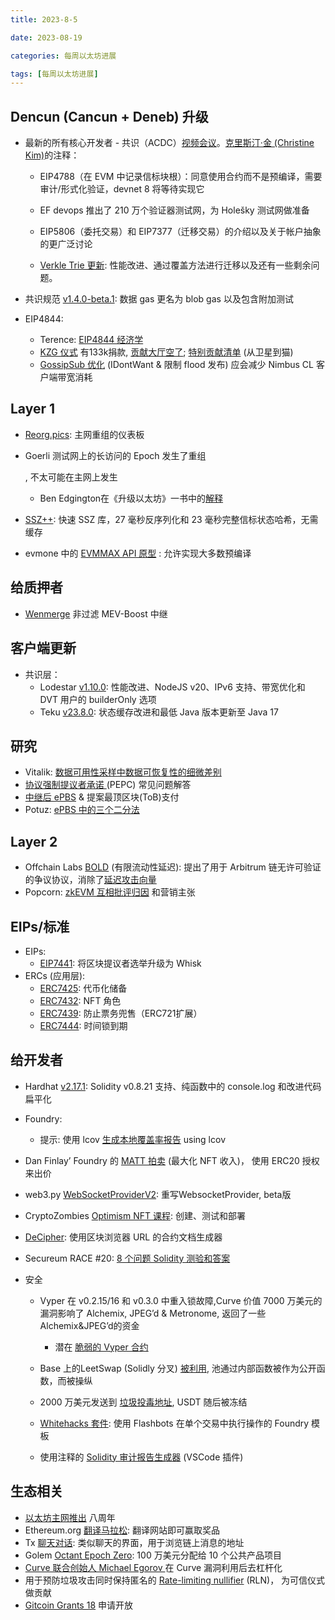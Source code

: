```yaml
---
title: 2023-8-5

date: 2023-08-19	

categories: 每周以太坊进展	

tags: [每周以太坊进展]
---	
```


## Dencun (Cancun + Deneb) 升级

- 最新的所有核心开发者 - 共识（ACDC）[视频会议](https://www.youtube.com/watch?v=X46mbG8N5XM&t=350s)。[克里斯汀·金 (Christine Kim)](https://www.galaxy.com/insights/research/ethereum-all-core-developers-execution-call-167/)的注释：

  - EIP4788（在 EVM 中记录信标块根）：同意使用合约而不是预编译，需要审计/形式化验证，devnet 8 将等待实现它

  - EF devops 推出了 210 万个验证器测试网，为 Holešky 测试网做准备
  - EIP5806（委托交易）和 EIP7377（迁移交易）的介绍以及关于帐户抽象的更广泛讨论
  - [Verkle Trie 更新](https://docs.google.com/presentation/d/1Hgke4EHtjHBaYrIA6WbToGip6eho6INBgvwG76BIw1M): 性能改进、通过覆盖方法进行迁移以及还有一些剩余问题。

- 共识规范 [v1.4.0-beta.1](https://github.com/ethereum/consensus-specs/releases/tag/v1.4.0-beta.1): 数据 gas 更名为 blob gas 以及包含附加测试

- EIP4844:

  - Terence: [EIP4844 经济学](https://twitter.com/terencechain/status/1686737819581202432)
  - [KZG 仪式](https://ceremony.ethereum.org/) 有133k捐款, [贡献大厅空了](https://twitter.com/CarlBeek/status/1686723570234187776); [特别贡献清单](https://blog.ethereum.org/2023/08/02/kzg-special-contributions) (从卫星到猫)
  - [GossipSub 优化](https://twitter.com/jcksie/status/1687434139035750401) (IDontWant & 限制 flood 发布) 应会减少 Nimbus CL 客户端带宽消耗

## Layer 1

- [Reorg.pics](https://twitter.com/nero_eth/status/1686347380159926272): 主网重组的仪表板

- Goerli 测试网上的长访问的 Epoch 发生了重组

  , 不太可能在主网上发生

  - Ben Edgington在《升级以太坊》一书中的[解释](https://eth2book.info/capella/part2/consensus/issues/#casper-ffgs-fork-choice-can-cause-long-reorgs)

- [SSZ++](https://github.com/OffchainLabs/sszpp#readme): 快速 SSZ 库，27 毫秒反序列化和 23 毫秒完整信标状态哈希，无需缓存

- evmone 中的 [EVMMAX API 原型](https://twitter.com/teamipsilon/status/1687091771648671744) : 允许实现大多数预编译

## 给质押者

- [Wenmerge](https://relay.wenmerge.com/) 非过滤 MEV-Boost 中继

## 客户端更新

- 共识层：
  - Lodestar [v1.10.0](https://github.com/ChainSafe/lodestar/releases/tag/v1.10.0): 性能改进、NodeJS v20、IPv6 支持、带宽优化和 DVT 用户的 builderOnly 选项
  - Teku [v23.8.0](https://github.com/Consensys/teku/releases/tag/23.8.0): 状态缓存改进和最低 Java 版本更新至 Java 17

## **研究**

- Vitalik: [数据可用性采样中数据可恢复性的细微差别](https://ethresear.ch/t/nuances-of-data-recoverability-in-data-availability-sampling/16256)
- [协议强制提议者承诺 ](https://efdn.notion.site/PEPC-FAQ-0787ba2f77e14efba771ff2d903d67e4)(PEPC) 常见问题解答
- [中继后 ePBS](https://ethresear.ch/t/relays-in-a-post-epbs-world/16278) & 提案最顶区块(ToB)支付
- Potuz: [ePBS 中的三个二分法](https://ethresear.ch/t/three-dichotomies-in-epbs/16267)

## **Layer 2**

- Offchain Labs [BOLD](https://offchain.medium.com/bold-permissionless-validation-for-arbitrum-chains-9934eb5328cc) (有限流动性延迟): 提出了用于 Arbitrum 链无许可验证的争议协议，消除了[延迟攻击向量](https://twitter.com/DZack23/status/1687209094015504389)
- Popcorn: [zkEVM 互相批评归因](https://twitter.com/gluk64/status/1687263207860166656) 和营销主张

## EIPs/**标准**

- EIPs:
  - [EIP7441](https://github.com/ethereum/EIPs/pull/7441/files): 将区块提议者选举升级为 Whisk
- ERCs (应用层):
  - [ERC7425](https://github.com/ethereum/EIPs/pull/7427/files): 代币化储备
  - [ERC7432](https://github.com/ethereum/EIPs/pull/7432/files): NFT 角色
  - [ERC7439](https://github.com/ethereum/EIPs/pull/7443/files): 防止票务兜售（ERC721扩展）
  - [ERC7444](https://github.com/ethereum/EIPs/pull/7444/files): 时间锁到期

## 给开发者

- Hardhat [v2.17.1](https://github.com/NomicFoundation/hardhat/releases/tag/hardhat@2.17.1): Solidity v0.8.21 支持、纯函数中的 console.log 和改进代码扁平化
- Foundry:
  - 提示: 使用 lcov [生成本地覆盖率报告](https://twitter.com/paulrberg/status/1686829173585649667) using lcov
- Dan Finlay’ Foundry 的 [MATT 拍卖](https://github.com/danfinlay/foundry-matt#readme) (最大化 NFT 收入)， 使用 ERC20 授权来出价
- web3.py [WebSocketProviderV2](https://snakecharmers.ethereum.org/websockets-v2/): 重写WebsocketProvider, beta版
- CryptoZombies [Optimism NFT 课程](https://cryptozombies.io/en/optimism): 创建、测试和部署
- [DeCipher](https://www.bunzz.dev/decipher): 使用区块浏览器 URL 的合约文档生成器
- Secureum RACE #20: [8 个问题 Solidity 测验和答案](https://ventral.digital/posts/2023/7/30/race-20-of-the-secureum-bootcamp-epoch-infinity)

- 安全

  - Vyper 在 v0.2.15/16 和 v0.3.0 中重入锁故障,Curve 价值 7000 万美元的漏洞影响了 Alchemix, JPEG’d & Metronome, 返回了一些Alchemix&JPEG’d的资金

    - 潜在 [脆弱的 Vyper 合约](https://github.com/banteg/vyper-reentrancy/#readme)

  - Base 上的LeetSwap (Solidly 分叉) [被利用](https://twitter.com/blocksecteam/status/1686217464051539968), 池通过内部函数被作为公开函数，而被操纵

  - 2000 万美元发送到 [垃圾投毒地址](https://twitter.com/tayvano_/status/1686418992599273472), USDT 随后被冻结

  - [Whitehacks 套件](https://github.com/emilianobonassi/whitehacks-kit#readme): 使用 Flashbots 在单个交易中执行操作的 Foundry 模板

  - 使用注释的 [Solidity 审计报告生成器](https://github.com/aviggiano/solidity-audit-report-generator#readme) (VSCode 插件)

## **生态相关**

- [以太坊主网推出](https://blog.ethereum.org/2015/07/30/ethereum-launches) 八周年
- Ethereum.org [翻译马拉松](https://twitter.com/ethdotorg/status/1686377458529075200): 翻译网站即可赢取奖品
- Tx [聊天对话](https://www.tx.cool/chat): 类似聊天的界面，用于浏览链上消息的地址
- Golem [Octant Epoch Zero](https://golem.foundation/2023/07/28/epoch-zero-results.html): 100 万美元分配给 10 个公共产品项目
- [Curve 联合创始人 Michael Egorov ](https://thedefiant.io/large-crv-backed-loans-threaten-to-destabilize-defi)在 Curve 漏洞利用后去杠杆化
- 用于预防垃圾攻击同时保持匿名的 [Rate-limiting nullifier](https://mirror.xyz/privacy-scaling-explorations.eth/iCLmH1JVb7fDqp6Mms2NR001m2_n5OOSHsLF2QrxDnQ) (RLN)， 为可信仪式做贡献
- [Gitcoin Grants 18](https://twitter.com/gitcoin/status/1686291853446926336) 申请开放